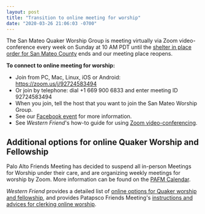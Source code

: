 ```yaml
---
layout: post
title: "Transition to online meeting for worship"
date: "2020-03-26 21:06:03 -0700"
---
```


The San Mateo Quaker Worship Group is meeting virtually via Zoom video-&#8203;conference every week on Sunday at 10 AM PDT until the [shelter in place order for San Mateo County](https://www.smchealth.org/coronavirus) ends and our meeting place reopens.

**To connect to online meeting for worship:**

* Join from PC, Mac, Linux, iOS or Android: <https://zoom.us/j/92724583494>
* Or join by telephone: dial +1 669 900 6833 and enter meeting ID 92724583494
* When you join, tell the host that you want to join the San Mateo Worship Group. 
* See our [Facebook event](https://www.facebook.com/events/267143127945292/) for more information.
* See *Western Friend*'s how-to guide for using [Zoom video-&#8203;conferencing](https://westernfriend.org/media/how-use-zoom-videoconferencing).

## Additional options for online Quaker Worship and Fellowship

Palo Alto Friends Meeting has decided to suspend all in-person Meetings for Worship under their care, and are organizing weekly meetings for worship by Zoom. More information can be found on the [PAFM Calendar](http://www.pafm.org/wordpress/calendar/).

*Western Friend* provides a detailed list of [online options for Quaker worship and fellowship](https://westernfriend.org/quaker-worship-and-fellowship-online), and provides Patapsco Friends Meeting's [instructions and advices for clerking online worship](https://westernfriend.org/media/advices-online-worship-draft).
